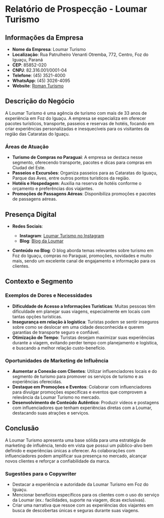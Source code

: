 # Relatório de Prospecção - Loumar Turismo

## Informações da Empresa
- **Nome da Empresa**: Loumar Turismo
- **Localização**: Rua Patrulheiro Venanti Otremba, 772, Centro, Foz do Iguaçu, Paraná
- **CEP**: 85852-020
- **CNPJ**: 82.316.001/0001-04
- **Telefone**: (45) 3521-4000
- **WhatsApp**: (45) 3026-4095
- **Website**: [Roman Turismo](http://www.loumarturismo.com.br)

## Descrição do Negócio
A Loumar Turismo é uma agência de turismo com mais de 33 anos de experiência em Foz do Iguaçu. A empresa se especializa em oferecer pacotes turísticos, transporte, passeios e reservas de hotéis, focando em criar experiências personalizadas e inesquecíveis para os visitantes da região das Cataratas do Iguaçu.

### Áreas de Atuação
- **Turismo de Compras no Paraguai**: A empresa se destaca nesse segmento, oferecendo transporte, pacotes e dicas para compras em Ciudad del Este.
- **Passeios e Excursões**: Organiza passeios para as Cataratas do Iguaçu, Parque das Aves, entre outros pontos turísticos da região.
- **Hotéis e Hospedagem**: Auxilia na reserva de hotéis conforme o orçamento e preferências dos viajantes.
- **Promoções de Passagens Aéreas**: Disponibiliza promoções e pacotes de passagens aéreas.

## Presença Digital
- **Redes Sociais**: 
  - **Instagram**: [Loumar Turismo no Instagram](https://www.instagram.com/loumarturismo)
  - **Blog**: [Blog da Loumar](https://blog.loumarturismo.com.br/)
  
- **Conteúdo no Blog**: 
  O blog aborda temas relevantes sobre turismo em Foz do Iguaçu, compras no Paraguai, promoções, novidades e muito mais, sendo um excelente canal de engajamento e informação para os clientes.

## Contexto e Segmento
### Exemplos de Dores e Necessidades
- **Dificuldade de Acesso a Informações Turísticas**: Muitas pessoas têm dificuldade em planejar suas viagens, especialmente em locais com tantas opções turísticas.
- **Insegurança em relação à logística**: Turistas podem se sentir inseguros sobre como se deslocar em uma cidade desconhecida e querem garantias de transporte seguro e confiável.
- **Otimização de Tempo**: Turistas desejam maximizar suas experiências durante a viagem, evitando perder tempo com planejamento e logística, e buscando a melhor relação custo-benefício.
  
### Oportunidades de Marketing de Influência
- **Aumentar a Conexão com Clientes**: Utilizar influenciadores locais e do segmento de turismo para promover os serviços de turismo e as experiências oferecidas.
- **Destaque em Promoções e Eventos**: Colaborar com influenciadores para divulgar promoções específicas e eventos que comprovem a relevância da Loumar Turismo no mercado.
- **Desenvolvimento de Conteúdo Autêntico**: Produzir vídeos e postagens com influenciadores que tenham experiências diretas com a Loumar, destacando suas atrações e serviços.

## Conclusão
A Loumar Turismo apresenta uma base sólida para uma estratégia de marketing de influência, tendo em vista que possui um público-alvo bem definido e experiências únicas a oferecer. As colaborações com influenciadores podem amplificar sua presença no mercado, alcançar novos clientes e reforçar a confiabilidade da marca.

### Sugestões para o Copywriter
- Destacar a experiência e autoridade da Loumar Turismo em Foz do Iguaçu.
- Mencionar benefícios específicos para os clientes com o uso do serviço da Loumar (ex.: facilidades, suporte na viagem, dicas exclusivas).
- Criar uma narrativa que ressoe com as experiências dos viajantes em busca de descobertas únicas e seguras durante suas viagens.